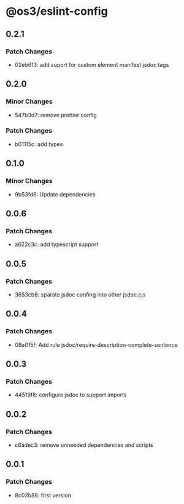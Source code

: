 # @os3/eslint-config

## 0.2.1

### Patch Changes

- 02eb613: add suport for custom element manifest jsdoc tags

## 0.2.0

### Minor Changes

- 547b3d7: remove prettier config

### Patch Changes

- b01115c: add types

## 0.1.0

### Minor Changes

- 9b53fd6: Update dependencies

## 0.0.6

### Patch Changes

- a622c3c: add typescript support

## 0.0.5

### Patch Changes

- 3653cb6: sparate jsdoc confing into other jsdoc.cjs

## 0.0.4

### Patch Changes

- 08a015f: Add rule jsdoc/require-description-complete-sentence

## 0.0.3

### Patch Changes

- 44519f8: configure jsdoc to support imports

## 0.0.2

### Patch Changes

- c6adec3: remove unneeded dependencies and scripts

## 0.0.1

### Patch Changes

- 8c02b86: first version
